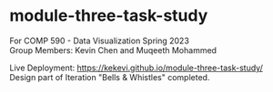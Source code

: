 # module-three-task-study
For COMP 590 - Data Visualization Spring 2023  
Group Members: Kevin Chen and Muqeeth Mohammed

Live Deployment: https://kekevi.github.io/module-three-task-study/  
Design part of Iteration "Bells & Whistles" completed.
